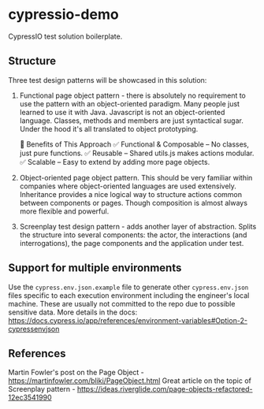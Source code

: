 # cypressio-demo

CypressIO test solution boilerplate.

## Structure

Three test design patterns will be showcased in this solution:

1. Functional page object pattern - there is absolutely no requirement to use the pattern with an object-oriented paradigm. Many people just learned to use it with Java. Javascript is not an object-oriented language. Classes, methods and members are just syntactical sugar. Under the hood it's all translated to object prototyping.

   🎯 Benefits of This Approach
   ✅ Functional & Composable – No classes, just pure functions.
   ✅ Reusable – Shared utils.js makes actions modular.
   ✅ Scalable – Easy to extend by adding more page objects.

2. Object-oriented page object pattern. This should be very familiar within companies where object-oriented languages are used extensively. Inheritance provides a nice logical way to structure actions common between components or pages. Though composition is almost always more flexible and powerful.
3. Screenplay test design pattern - adds another layer of abstraction. Splits the structure into several components: the actor, the interactions (and interrogations), the page components and the application under test.

## Support for multiple environments

Use the `cypress.env.json.example` file to generate other `cypress.env.json` files specific to each execution environment including the engineer's local machine. These are usually not committed to the repo due to possible sensitive data. More details in the docs: https://docs.cypress.io/app/references/environment-variables#Option-2-cypressenvjson

## References

Martin Fowler's post on the Page Object - https://martinfowler.com/bliki/PageObject.html
Great article on the topic of Screenplay pattern - https://ideas.riverglide.com/page-objects-refactored-12ec3541990
